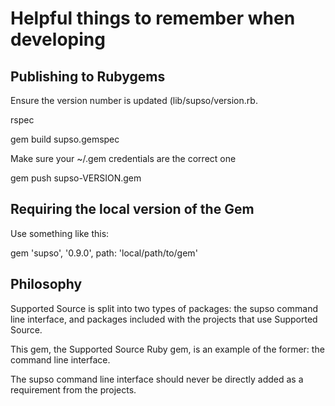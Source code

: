 # Helpful things to remember when developing

## Publishing to Rubygems

Ensure the version number is updated (lib/supso/version.rb.

rspec

gem build supso.gemspec

Make sure your ~/.gem credentials are the correct one

gem push supso-VERSION.gem

## Requiring the local version of the Gem

Use something like this:

gem 'supso', '0.9.0', path: 'local/path/to/gem'

## Philosophy

Supported Source is split into two types of packages: the supso command line interface,
and packages included with the projects that use Supported Source.

This gem, the Supported Source Ruby gem, is an example of the former: the command line interface.

The supso command line interface should never be directly added as a requirement from the projects.
